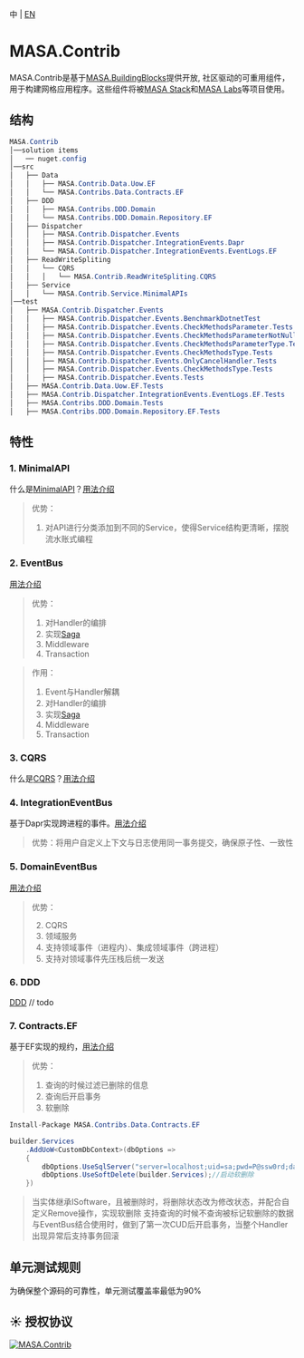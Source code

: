 ﻿中 | [EN](README.md)

# MASA.Contrib

MASA.Contrib是基于[MASA.BuildingBlocks](https://github.com/masastack/MASA.BuildingBlocks)提供开放, 社区驱动的可重用组件，用于构建网格应用程序。这些组件将被[MASA Stack](https://github.com/masastack)和[MASA Labs](https://github.com/masalabs)等项目使用。  

## 结构

```c#
MASA.Contrib
│──solution items
│   ── nuget.config
│──src
│   ├── Data
│   │   ├── MASA.Contrib.Data.Uow.EF                                         工作单元
│   │   └── MASA.Contribs.Data.Contracts.EF                                  规约EF版
│   ├── DDD
│   │   ├── MASA.Contribs.DDD.Domain                                         进程内、跨进程都支持
│   │   └── MASA.Contribs.DDD.Domain.Repository.EF
│   ├── Dispatcher
│   │   ├── MASA.Contrib.Dispatcher.Events									 进程内事件
│   │   ├── MASA.Contrib.Dispatcher.IntegrationEvents.Dapr
│   │   └── MASA.Contrib.Dispatcher.IntegrationEvents.EventLogs.EF			 跨进程事件
│   ├── ReadWriteSpliting
│   │   └── CQRS
│   │   │   └── MASA.Contrib.ReadWriteSpliting.CQRS							 CQRS
│   ├── Service
│   │   └── MASA.Contrib.Service.MinimalAPIs								 MinimalAPI最佳实践
│──test
│   ├── MASA.Contrib.Dispatcher.Events
│   │   ├── MASA.Contrib.Dispatcher.Events.BenchmarkDotnetTest
│   │   ├── MASA.Contrib.Dispatcher.Events.CheckMethodsParameter.Tests
│   │   ├── MASA.Contrib.Dispatcher.Events.CheckMethodsParameterNotNull.Tests
│   │   ├── MASA.Contrib.Dispatcher.Events.CheckMethodsParameterType.Tests
│   │   ├── MASA.Contrib.Dispatcher.Events.CheckMethodsType.Tests
│   │   ├── MASA.Contrib.Dispatcher.Events.OnlyCancelHandler.Tests
│   │   ├── MASA.Contrib.Dispatcher.Events.CheckMethodsType.Tests
│   │   ├── MASA.Contrib.Dispatcher.Events.Tests
│   ├── MASA.Contrib.Data.Uow.EF.Tests
│   ├── MASA.Contrib.Dispatcher.IntegrationEvents.EventLogs.EF.Tests
│   ├── MASA.Contribs.DDD.Domain.Tests
│   ├── MASA.Contribs.DDD.Domain.Repository.EF.Tests
```

## 特性

### 1. MinimalAPI

什么是[MinimalAPI](https://devblogs.microsoft.com/aspnet/asp-net-core-updates-in-net-6-preview-4/#introducing-minimal-apis)？[用法介绍](http://gitlab-hz.lonsid.cn/MASA-Stack/Contribs/MASA.Contrib/-/tree/develop/src/Service/MASA.Contrib.Service.MinimalAPIs/README.zh-cn.md)

>  优势：
>
>  1.  对API进行分类添加到不同的Service，使得Service结构更清晰，摆脱流水账式编程

### 2. EventBus

[用法介绍](http://gitlab-hz.lonsid.cn/MASA-Stack/Contribs/MASA.Contrib/-/tree/develop/src/Dispatcher/MASA.Contrib.Dispatcher.Events/README.zh-cn.md)

> 优势：
>
> 1. 对Handler的编排
> 2. 实现[Saga](https://docs.microsoft.com/zh-cn/azure/architecture/reference-architectures/saga/saga)
> 3. Middleware
> 4. Transaction

> 作用：
>
> 1. Event与Handler解耦
> 2. 对Handler的编排
> 3. 实现[Saga](https://docs.microsoft.com/zh-cn/azure/architecture/reference-architectures/saga/saga)
> 4. Middleware
> 5. Transaction

### 3. CQRS

什么是[CQRS](https://docs.microsoft.com/en-us/azure/architecture/patterns/cqrs)？[用法介绍](http://gitlab-hz.lonsid.cn/MASA-Stack/Contribs/MASA.Contrib/-/tree/develop/src/ReadWriteSpliting/CQRS/MASA.Contrib.ReadWriteSpliting.CQRS/README.zh-cn.md)

### 4. IntegrationEventBus

基于Dapr实现跨进程的事件。[用法介绍](http://gitlab-hz.lonsid.cn/MASA-Stack/Contribs/MASA.Contrib/-/tree/develop/src/Dispatcher/MASA.Contrib.Dispatcher.IntegrationEvents.Dapr/README.zh-cn.md)

> 优势：将用户自定义上下文与日志使用同一事务提交，确保原子性、一致性

### 5. DomainEventBus

[用法介绍](http://gitlab-hz.lonsid.cn/MASA-Stack/Contribs/MASA.Contrib/-/tree/develop/src/DDD/MASA.Contribs.DDD.Domain/README.zh-cn.md)

> 优势：
>
> 2. CQRS
> 3. 领域服务
> 4. 支持领域事件（进程内）、集成领域事件（跨进程）
> 4. 支持对领域事件先压栈后统一发送

### 6. DDD

[DDD](https://www.likecs.com/default/index/show?id=93970) // todo


### 7. Contracts.EF

基于EF实现的规约，[用法介绍](http://gitlab-hz.lonsid.cn/MASA-Stack/Contribs/MASA.Contrib/-/tree/develop/Data/MASA.Contribs.Data.Contracts.EF/README.zh-cn.md)

> 优势：
>
> 1. 查询的时候过滤已删除的信息
> 2. 查询后开启事务
> 3. 软删除

```C#
Install-Package MASA.Contribs.Data.Contracts.EF
```

```C#
builder.Services
    .AddUoW<CustomDbContext>(dbOptions =>
    {
        dbOptions.UseSqlServer("server=localhost;uid=sa;pwd=P@ssw0rd;database=identity");
        dbOptions.UseSoftDelete(builder.Services);//启动软删除
    })
```

> 当实体继承ISoftware，且被删除时，将删除状态改为修改状态，并配合自定义Remove操作，实现软删除
> 支持查询的时候不查询被标记软删除的数据
> 与EventBus结合使用时，做到了第一次CUD后开启事务，当整个Handler出现异常后支持事务回滚

## 单元测试规则

为确保整个源码的可靠性，单元测试覆盖率最低为90%

## ☀️ 授权协议

[![MASA.Contrib](https://img.shields.io/badge/License-MIT-blue?style=flat-square)](http://gitlab-hz.lonsid.cn/MASA-Stack/Contribs/MASA.Contrib/-/tree/develop/LICENSE)

